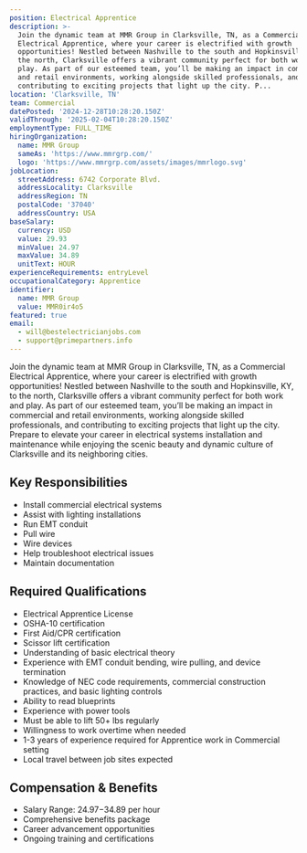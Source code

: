 ```yaml
---
position: Electrical Apprentice
description: >-
  Join the dynamic team at MMR Group in Clarksville, TN, as a Commercial
  Electrical Apprentice, where your career is electrified with growth
  opportunities! Nestled between Nashville to the south and Hopkinsville, KY, to
  the north, Clarksville offers a vibrant community perfect for both work and
  play. As part of our esteemed team, you’ll be making an impact in commercial
  and retail environments, working alongside skilled professionals, and
  contributing to exciting projects that light up the city. P...
location: 'Clarksville, TN'
team: Commercial
datePosted: '2024-12-28T10:28:20.150Z'
validThrough: '2025-02-04T10:28:20.150Z'
employmentType: FULL_TIME
hiringOrganization:
  name: MMR Group
  sameAs: 'https://www.mmrgrp.com/'
  logo: 'https://www.mmrgrp.com/assets/images/mmrlogo.svg'
jobLocation:
  streetAddress: 6742 Corporate Blvd.
  addressLocality: Clarksville
  addressRegion: TN
  postalCode: '37040'
  addressCountry: USA
baseSalary:
  currency: USD
  value: 29.93
  minValue: 24.97
  maxValue: 34.89
  unitText: HOUR
experienceRequirements: entryLevel
occupationalCategory: Apprentice
identifier:
  name: MMR Group
  value: MMR0ir4o5
featured: true
email:
  - will@bestelectricianjobs.com
  - support@primepartners.info
---
```




Join the dynamic team at MMR Group in Clarksville, TN, as a Commercial Electrical Apprentice, where your career is electrified with growth opportunities! Nestled between Nashville to the south and Hopkinsville, KY, to the north, Clarksville offers a vibrant community perfect for both work and play. As part of our esteemed team, you’ll be making an impact in commercial and retail environments, working alongside skilled professionals, and contributing to exciting projects that light up the city. Prepare to elevate your career in electrical systems installation and maintenance while enjoying the scenic beauty and dynamic culture of Clarksville and its neighboring cities.

## Key Responsibilities

- Install commercial electrical systems
- Assist with lighting installations
- Run EMT conduit
- Pull wire
- Wire devices
- Help troubleshoot electrical issues
- Maintain documentation

## Required Qualifications

- Electrical Apprentice License
- OSHA-10 certification
- First Aid/CPR certification
- Scissor lift certification
- Understanding of basic electrical theory
- Experience with EMT conduit bending, wire pulling, and device termination
- Knowledge of NEC code requirements, commercial construction practices, and basic lighting controls
- Ability to read blueprints
- Experience with power tools
- Must be able to lift 50+ lbs regularly
- Willingness to work overtime when needed
- 1-3 years of experience required for Apprentice work in Commercial setting
- Local travel between job sites expected

## Compensation & Benefits

- Salary Range: $24.97-$34.89 per hour
- Comprehensive benefits package
- Career advancement opportunities
- Ongoing training and certifications
